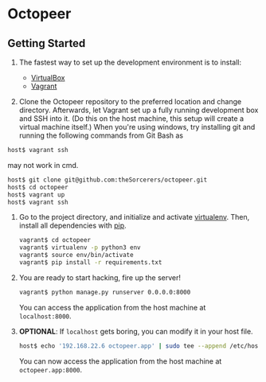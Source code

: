 # Octopeer

## Getting Started

1. The fastest way to set up the development environment is to install:

    * [VirtualBox](https://www.virtualbox.org/)
    * [Vagrant](https://www.vagrantup.com/)

1. Clone the Octopeer repository to the preferred location and change directory.
Afterwards, let Vagrant set up a fully running development box and SSH into it.
(Do this on the host machine, this setup will create a virtual machine itself.)
When you're using windows, try installing git and running the following commands from Git Bash as 
```bash
host$ vagrant ssh
```
may not work in cmd.

   ```bash
   host$ git clone git@github.com:theSorcerers/octopeer.git
   host$ cd octopeer
   host$ vagrant up
   host$ vagrant ssh
   ```
1. Go to the project directory, and initialize and activate [virtualenv](https://virtualenv.pypa.io/en/latest/).
Then, install all dependencies with [pip](https://pip.pypa.io/en/stable/).

   ```bash
   vagrant$ cd octopeer
   vagrant$ virtualenv -p python3 env
   vagrant$ source env/bin/activate
   vagrant$ pip install -r requirements.txt
   ```

1. You are ready to start hacking, fire up the server!

   ```bash
   vagrant$ python manage.py runserver 0.0.0.0:8000
   ```

   You can access the application from the host machine at `localhost:8000`.

1. **OPTIONAL**: If `localhost` gets boring, you can modify it in your host file.

   ```bash
   host$ echo '192.168.22.6 octopeer.app' | sudo tee --append /etc/hosts
   ```
   You can now access the application from the host machine at `octopeer.app:8000`.
